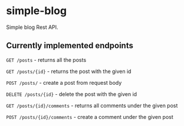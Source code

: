 # simple-blog
Simple blog Rest API. 

## Currently implemented endpoints

`GET /posts` - returns all the posts

`GET /posts/{id}` - returns the post with the given id

`POST /posts/` - create a post from request body

`DELETE /posts/{id}` - delete the post with the given id

`GET /posts/{id}/comments` - returns all comments under the given post

`POST /posts/{id}/comments` - create a comment under the given post